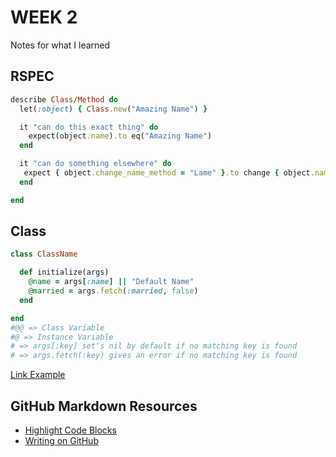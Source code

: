 # WEEK 2
Notes for what I learned
## RSPEC
```ruby
describe Class/Method do
  let(:object) { Class.new("Amazing Name") }

  it "can do this exact thing" do
    expect(object.name).to eq("Amazing Name")
  end

  it "can do something elsewhere" do
   expect { object.change_name_method = "Lame" }.to change { object.name }.to "Lame"
  end

end
````

## Class
```ruby
class ClassName

  def initialize(args)
    @name = args[:name] || "Default Name"
    @married = args.fetch(:married, false)
  end

end
#@@ => Class Variable
#@ => Instance Variable
# => args[:key] set's nil by default if no matching key is found
# => args.fetch(:key) gives an error if no matching key is found
````


<p><a href="https://github.com/LucasKuhn/notes">Link Example</a></p>

## GitHub Markdown Resources
- [Highlight Code Blocks](https://help.github.com/articles/creating-and-highlighting-code-blocks/)
- [Writing on GitHub](https://help.github.com/categories/writing-on-github/)
